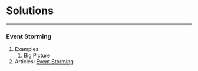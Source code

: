 # Solutions

---
### Event Storming
1. Examples:
   1. [Big Picture](https://miro.com/app/board/uXjVMzJI3n8=/?share_link_id=140705031498)
2. Articles: [Event Storming](articles.md#event-storming)